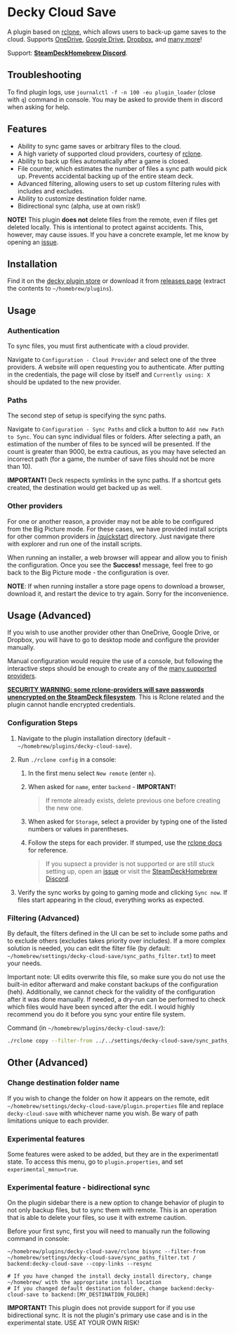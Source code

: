 # Decky Cloud Save

A plugin based on [rclone](https://rclone.org/), which allows users to back-up game saves to the cloud. Supports [OneDrive](https://onedrive.live.com/), [Google Drive](https://drive.google.com/), [Dropbox](https://www.dropbox.com/), and [many more](#backend-support)!

Support: **[SteamDeckHomebrew Discord](https://deckbrew.xyz/discord)**.

## Troubleshooting

To find plugin logs, use `journalctl -f -n 100 -eu plugin_loader` (close with `q`) command in console. You may be asked to provide them in discord when asking for help.

## Features

* Ability to sync game saves or arbitrary files to the cloud.
* A high variety of supported cloud providers, courtesy of [rclone](https://rclone.org/).
* Ability to back up files automatically after a game is closed.
* File counter, which estimates the number of files a sync path would pick up. Prevents accidental backing up of the entire steam deck.
* Advanced filtering, allowing users to set up custom filtering rules with includes and excludes.
* Ability to customize destination folder name.
* Bidirectional sync (alpha, use at own risk!)

**NOTE!** This plugin **does not** delete files from the remote, even if files get deleted locally. This is intentional to protect against accidents. This, however, may cause issues. If you have a concrete example, let me know by opening an [issue](https://github.com/GedasFX/decky-cloud-save/issues).

## Installation

Find it on the [decky plugin store]() or download it from [releases page](https://github.com/GedasFX/decky-cloud-save/releases/) (extract the contents to `~/homebrew/plugins`).


## Usage

### Authentication

To sync files, you must first authenticate with a cloud provider. 

Navigate to `Configuration - Cloud Provider` and select one of the three providers. A website will open requesting you to authenticate. After putting in the credentials, the page will close by itself and `Currently using: X` should be updated to the new provider.

### Paths

The second step of setup is specifying the sync paths.

Navigate to `Configuration - Sync Paths` and click a button to `Add new Path to Sync`. You can sync individual files or folders. After selecting a path, an estimation of the number of files to be synced will be presented. If the count is greater than 9000, be extra cautious, as you may have selected an incorrect path (for a game, the number of save files should not be more than 10).

**IMPORTANT!** Deck respects symlinks in the sync paths. If a shortcut gets created, the destination would get backed up as well.

### Other providers

For one or another reason, a provider may not be able to be configured from the Big Picture mode. For these cases, we have provided install scripts for other common providers in [/quickstart](/defaults/quickstart/) directory. Just navigate there with explorer and run one of the install scripts.

When running an installer, a web browser will appear and allow you to finish the configuration. Once you see the **Success!** message, feel free to go back to the Big Picture mode - the configuration is over.

**NOTE**: If when running installer a store page opens to download a browser, download it, and restart the device to try again. Sorry for the inconvenience.

## Usage (Advanced)

If you wish to use another provider other than OneDrive, Google Drive, or Dropbox, you will have to go to desktop mode and configure the provider manually.

Manual configuration would require the use of a console, but following the interactive steps should be enough to create any of the [many supported providers](https://rclone.org/docs/).

<u>**SECURITY WARNING: some rclone-providers will save passwords unencrypted on the SteamDeck filesystem**</u>. This is Rclone related and the plugin cannot handle encrypted credentials.

### Configuration Steps

1. Navigate to the plugin installation directory (default - `~/homebrew/plugins/decky-cloud-save`).
2. Run `./rclone config` in a console:
   
   1. In the first menu select `New remote` (enter `n`).
   2. When asked for `name`, enter `backend` - **IMPORTANT**!

      > If remote already exists, delete previous one before creating the new one.

   3. When asked for `Storage`, select a provider by typing one of the listed numbers or values in parentheses.

   4. Follow the steps for each provider. If stumped, use the [rclone docs](https://rclone.org/docs/) for reference.

      > If you supsect a provider is not supported or are still stuck setting up, open an [issue](https://github.com/GedasFX/decky-cloud-save/issues) or visit the [SteamDeckHomebrew Discord](https://discord.gg/ZU74G2NJzk).

3. Verify the sync works by going to gaming mode and clicking `Sync now`. If files start appearing in the cloud, everything works as expected.

### Filtering (Advanced)

By default, the filters defined in the UI can be set to include some paths and to exclude others (excludes takes priority over includes). If a more complex solution is needed, you can edit the filter file (by default: `~/homebrew/settings/decky-cloud-save/sync_paths_filter.txt`) to meet your needs.

Important note: UI edits overwrite this file, so make sure you do not use the built-in editor afterward and make constant backups of the configuration (heh). Additionally, we cannot check for the validity of the configuration after it was done manually. If needed, a dry-run can be performed to check which files would have been synced after the edit. I would highly recommend you do it before you sync your entire file system.

Command (in `~/homebrew/plugins/decky-cloud-save/`):
```bash
./rclone copy --filter-from ../../settings/decky-cloud-save/sync_paths_filter.txt / backend:decky-cloud-save --copy-links --dry-run
```


## Other (Advanced)

### Change destination folder name

If you wish to change the folder on how it appears on the remote, edit `~/homebrew/settings/decky-cloud-save/plugin.properties` file and replace `decky-cloud-save` with whichever name you wish. Be wary of path limitations unique to each provider.

### Experimental features

Some features were asked to be added, but they are in the experimentatl state. To access this menu, go to `plugin.properties`, and set `experimental_menu=true`.

### Experimental feature - bidirectional sync

On the plugin sidebar there is a new option to change behavior of plugin to not only backup files, but to sync them with remote. This is an operation that is able to delete your files, so use it with extreme caution.

Before your first sync, first you will need to manually run the following command in console:

```
~/homebrew/plugins/decky-cloud-save/rclone bisync --filter-from ~/homebrew/settings/decky-cloud-save/sync_paths_filter.txt / backend:decky-cloud-save --copy-links --resync

# If you have changed the install decky install directory, change ~/homebrew/ with the appropriate install location
# If you changed default destination folder, change backend:decky-cloud-save to backend:[MY_DESTINATION_FOLDER]
```

**IMPORTANT!** This plugin does not provide support for if you use bidirectional sync. It is not the plugin's primary use case and is in the experimental state. USE AT YOUR OWN RISK!
